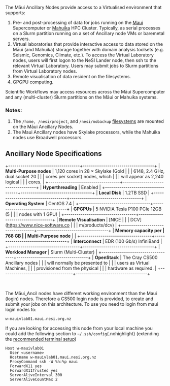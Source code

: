 The Māui Ancillary Nodes provide access to a Virtualised environment
that supports:

1.  Pre- and post-processing of data for jobs running on the
    [Maui](https://support.nesi.org.nz/hc/articles/360000163695)
    Supercomputer or
    [Mahuika](https://support.nesi.org.nz/hc/articles/360000163575) HPC
    Cluster. Typically, as serial processes on a Slurm partition running
    on a set of Ancillary node VMs or baremetal servers.
2.  Virtual laboratories that provide interactive access to data stored
    on the Māui (and Mahuika) storage together with domain analysis
    toolsets (e.g. Seismic, Genomics, Climate, etc.). To access the
    Virtual Laboratory nodes, users will first logon to the NeSI Lander
    node, then ssh to the relevant Virtual Laboratory. Users may submit
    jobs to Slurm partitions from Virtual Laboratory nodes.
3.  Remote visualisation of data resident on the filesystems.
4.  GPGPU computing.

Scientific Workflows may access resources across the Māui Supercomputer
and any (multi-cluster) Slurm partitions on the Māui or Mahuika systems.

### Notes:

1.  The `/home, /nesi/project`, and `/nesi/nobackup`
    [filesystems](https://support.nesi.org.nz/hc/articles/360000177256)
    are mounted on the Māui Ancillary Nodes.
2.  The Maui Ancillary nodes have Skylake processors, while the Mahuika
    nodes use Broadwell processors.

Ancillary Node Specifications
-----------------------------

+-----------------------------------+-----------------------------------+
| **Multi-Purpose nodes**           | 1,120 cores in 28 × Skylake (Gold |
|                                   | 6148, 2.4 GHz, dual socket 20     |
|                                   | cores per socket) nodes, which    |
|                                   | will appear as 2,240 logical      |
|                                   | cores.                            |
+-----------------------------------+-----------------------------------+
| **Hyperthreading**                | Enabled                           |
+-----------------------------------+-----------------------------------+
| **Local Disk**                    | 1.2TB SSD                         |
+-----------------------------------+-----------------------------------+
| **Operating System**              | CentOS 7.4                        |
+-----------------------------------+-----------------------------------+
| **GPGPUs**                        | 5 NVIDIA Tesla P100 PCIe 12GB (5  |
|                                   | nodes with 1 GPU)                 |
+-----------------------------------+-----------------------------------+
| **Remote Visualisation**          | [NICE                             |
|                                   | DCV](https://www.nice-software.co |
|                                   | m/products/dcv)                   |
+-----------------------------------+-----------------------------------+
| **Memory capacity per             | 768 GB                            |
| Multi-Purpose node**              |                                   |
+-----------------------------------+-----------------------------------+
| **Interconnect**                  | EDR (100 Gb/s) InfiniBand         |
+-----------------------------------+-----------------------------------+
| **Workload Manager**              | Slurm (Multi-Cluster)             |
+-----------------------------------+-----------------------------------+
| **OpenStack**                     | The Cray CS500 Ancillary nodes    |
|                                   | will normally be presented to     |
|                                   | users as Virtual Machines,        |
|                                   | provisioned from the physical     |
|                                   | hardware as required.             |
+-----------------------------------+-----------------------------------+

 

The Māui\_Ancil nodes have different working environment than the Maui
(login) nodes. Therefore a CS500 login node is provided, to create and
submit your jobs on this architecture. To use you need to login from
maui login nodes to:

    w-mauivlab01.maui.nesi.org.nz

If you are looking for accessing this node from your local machine you
could add the following section to `~/.ssh/config`{.nohighlight}
(extending the [recommended terminal
setup](https://support.nesi.org.nz/hc/en-gb/articles/360000625535-Recommended-Terminal-Setup))

    Host w-mauivlab01 
      User <username> 
      Hostname w-mauivlab01.maui.nesi.org.nz 
      ProxyCommand ssh -W %h:%p maui 
      ForwardX11 yes
      ForwardX11Trusted yes
      ServerAliveInterval 300
      ServerAliveCountMax 2
